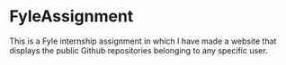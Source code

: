 # FyleAssignment
This is a Fyle internship assignment in which I have made a website that displays the public Github repositories belonging to any specific user.
